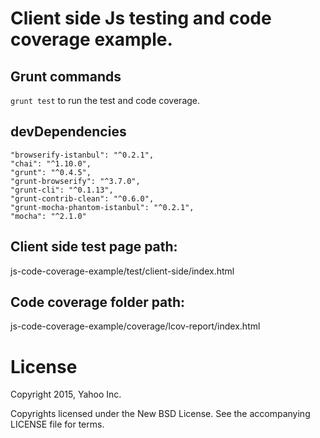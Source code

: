 # Client side Js testing and code coverage example.

## Grunt commands

`grunt test` to run the test and code coverage.

## devDependencies
    "browserify-istanbul": "^0.2.1",
    "chai": "^1.10.0",
    "grunt": "^0.4.5",
    "grunt-browserify": "^3.7.0",
    "grunt-cli": "^0.1.13",
    "grunt-contrib-clean": "^0.6.0",
    "grunt-mocha-phantom-istanbul": "^0.2.1",
    "mocha": "^2.1.0"

## Client side test page path:
js-code-coverage-example/test/client-side/index.html

## Code coverage folder path:
js-code-coverage-example/coverage/lcov-report/index.html

# License

Copyright 2015, Yahoo Inc.

Copyrights licensed under the New BSD License. See the accompanying LICENSE file for terms.
